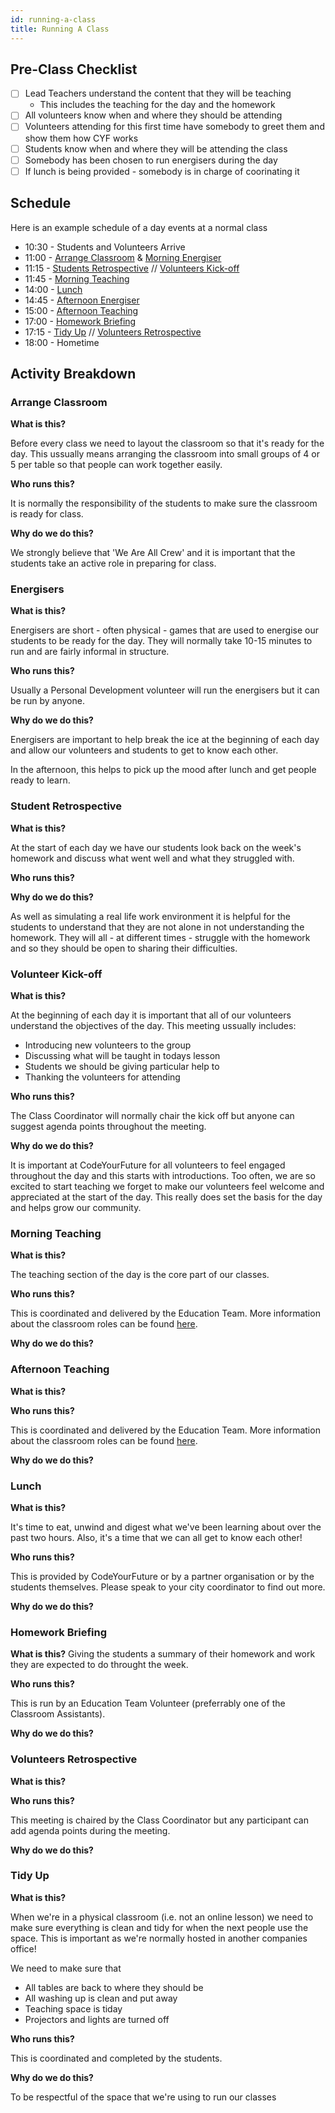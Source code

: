 ```yaml
---
id: running-a-class
title: Running A Class
---
```


## Pre-Class Checklist

- [ ] Lead Teachers understand the content that they will be teaching
  - This includes the teaching for the day and the homework
- [ ] All volunteers know when and where they should be attending
- [ ] Volunteers attending for this first time have somebody to greet them and show them how CYF works
- [ ] Students know when and where they will be attending the class
- [ ] Somebody has been chosen to run energisers during the day 
- [ ] If lunch is being provided - somebody is in charge of coorinating it

## Schedule

Here is an example schedule of a day events at a normal class

- 10:30 - Students and Volunteers Arrive
- 11:00 - [Arrange Classroom](#arrange-classroom) & [Morning Energiser](#energisers)
- 11:15 - [Students Retrospective](#student-retrospective) // [Volunteers Kick-off](#volunteer-kick-off)
- 11:45 - [Morning Teaching](#morning-teaching)
- 14:00 - [Lunch](#lunch)
- 14:45 - [Afternoon Energiser](#energisers)
- 15:00 - [Afternoon Teaching](#afternoon-teaching)
- 17:00 - [Homework Briefing](#homework-briefing)
- 17:15 - [Tidy Up](#tidy-up) // [Volunteers Retrospective](#volunteers-retrospective)
- 18:00 - Hometime

## Activity Breakdown

### Arrange Classroom

**What is this?**

Before every class we need to layout the classroom so that it's ready for the day. This ussually means arranging the classroom into small groups of 4 or 5 per table so that people can work together easily.

**Who runs this?**

It is normally the responsibility of the students to make sure the classroom is ready for class.

**Why do we do this?**

We strongly believe that 'We Are All Crew' and it is important that the students take an active role in preparing for class.

### Energisers

**What is this?**

Energisers are short - often physical - games that are used to energise our students to be ready for the day. They will normally take 10-15 minutes to run and are fairly informal in structure.

**Who runs this?**

Usually a Personal Development volunteer will run the energisers but it can be run by anyone.

**Why do we do this?**

Energisers are important to help break the ice at the beginning of each day and allow our volunteers and students to get to know each other.

In the afternoon, this helps to pick up the mood after lunch and get people ready to learn.

### Student Retrospective

**What is this?**

At the start of each day we have our students look back on the week's homework and discuss what went well and what they struggled with.

**Who runs this?**

**Why do we do this?**

As well as simulating a real life work environment it is helpful for the students to understand that they are not alone in not understanding the homework. They will all - at different times - struggle with the homework and so they should be open to sharing their difficulties.

### Volunteer Kick-off

**What is this?**

At the beginning of each day it is important that all of our volunteers understand the objectives of the day. This meeting ussually includes:

- Introducing new volunteers to the group
- Discussing what will be taught in todays lesson
- Students we should be giving particular help to
- Thanking the volunteers for attending

**Who runs this?**

The Class Coordinator will normally chair the kick off but anyone can suggest agenda points throughout the meeting.

**Why do we do this?**

It is important at CodeYourFuture for all volunteers to feel engaged throughout the day and this starts with introductions. Too often, we are so excited to start teaching we forget to make our volunteers feel welcome and appreciated at the start of the day. This really does set the basis for the day and helps grow our community.

### Morning Teaching

**What is this?**

The teaching section of the day is the core part of our classes.

**Who runs this?**

This is coordinated and delivered by the Education Team. More information about the classroom roles can be found [here](/volunteers/education/education-roles).

**Why do we do this?**

### Afternoon Teaching

**What is this?**

**Who runs this?**

This is coordinated and delivered by the Education Team. More information about the classroom roles can be found [here](/volunteers/education/education-roles).

**Why do we do this?**

### Lunch

**What is this?**

It's time to eat, unwind and digest what we've been learning about over the past two hours. Also, it's a time that we can all get to know each other!

**Who runs this?**

This is provided by CodeYourFuture or by a partner organisation or by the students themselves. Please speak to your city coordinator to find out more.

**Why do we do this?**

### Homework Briefing

**What is this?**
Giving the students a summary of their homework and work they are expected to do throught the week.

**Who runs this?**

This is run by an Education Team Volunteer (preferrably one of the Classroom Assistants).

**Why do we do this?**

### Volunteers Retrospective

**What is this?**

**Who runs this?**

This meeting is chaired by the Class Coordinator but any participant can add agenda points during the meeting.

**Why do we do this?**

### Tidy Up

**What is this?**

When we're in a physical classroom (i.e. not an online lesson) we need to make sure everything is clean and tidy for when the next people use the space. This is important as we're normally hosted in another companies office!

We need to make sure that 

- All tables are back to where they should be
- All washing up is clean and put away
- Teaching space is tiday
- Projectors and lights are turned off

**Who runs this?**

This is coordinated and completed by the students.

**Why do we do this?**

To be respectful of the space that we're using to run our classes
